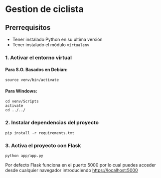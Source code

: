 # Gestion de ciclista

## Prerrequisitos

- Tener instalado Python en su ultima versión
- Tener instalado el módulo `virtualenv`

### 1. Activar el entorno virtual

#### Para S.O. Basados en Debian:

    source venv/bin/activate

#### Para Windows:

    cd venv/Scripts
    activate
    cd ../../

### 2. Instalar dependencias del proyecto

    pip install -r requirements.txt

### 3. Activa el proyecto con Flask

    python app/app.py

Por defecto Flask funciona en el puerto 5000 por lo cual puedes acceder desde cualquier navegador introduciendo [https://localhost:5000](localhost:5000)
